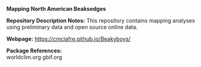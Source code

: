 **Mapping North American Beaksedges**

**Repository Description Notes:**
This repository contains mapping analyses using preliminary data and open source online data.

**Webpage:** https://cmciafre.github.io/Beakyboys/

**Package References:**<br>
worldclim.org
gbif.org
